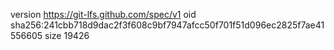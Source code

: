 version https://git-lfs.github.com/spec/v1
oid sha256:241cbb718d9dac2f3f608c9bf7947afcc50f701f51d096ec2825f7ae41556605
size 19426
